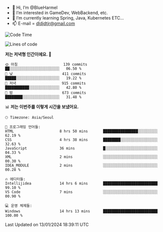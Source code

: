 - 👋 Hi, I’m @BlueHarmel
- 👀 I’m interested in GameDev, WebBackend, etc.
- 🌱 I’m currently learning Spring, Java, Kubernetes ETC...
- 📫 E-mail = dldjdtjr@gmail.com
  <!--START_SECTION:waka-->
![Code Time](http://img.shields.io/badge/Code%20Time-308%20hrs-blue)

![Lines of code](https://img.shields.io/badge/%EC%A0%80%EB%8A%94%20%EC%97%AC%ED%83%9C%EA%B9%8C%EC%A7%80%20-39.8%20million%20%EC%A4%84%EC%9D%98%20%EC%BD%94%EB%93%9C%EB%A5%BC%20%EC%9E%91%EC%84%B1%ED%96%88%EC%96%B4%EC%9A%94.-blue)

**저는 저녁형 인간이에요. 🦉** 

```text
🌞 아침                     139 commits         ██░░░░░░░░░░░░░░░░░░░░░░░   06.50 % 
🌆 낮　                     411 commits         █████░░░░░░░░░░░░░░░░░░░░   19.22 % 
🌃 저녁                     915 commits         ███████████░░░░░░░░░░░░░░   42.80 % 
🌙 밤　                     673 commits         ████████░░░░░░░░░░░░░░░░░   31.48 % 
```


📊 **저는 이번주를 이렇게 시간을 보냈어요.** 

```text
🕑︎ Timezone: Asia/Seoul

💬 프로그래밍 언어들: 
HTML                     8 hrs 50 mins       ████████████████░░░░░░░░░   62.19 % 
CSS                      4 hrs 38 mins       ████████░░░░░░░░░░░░░░░░░   32.63 % 
JavaScript               36 mins             █░░░░░░░░░░░░░░░░░░░░░░░░   04.33 % 
XML                      2 mins              ░░░░░░░░░░░░░░░░░░░░░░░░░   00.30 % 
IDEA_MODULE              2 mins              ░░░░░░░░░░░░░░░░░░░░░░░░░   00.28 % 

🔥 에디터들: 
Intellijidea             14 hrs 6 mins       █████████████████████████   99.10 % 
VS Code                  7 mins              ░░░░░░░░░░░░░░░░░░░░░░░░░   00.90 % 

💻 운영 체제들: 
Windows                  14 hrs 13 mins      █████████████████████████   100.00 % 
```


 Last Updated on 13/01/2024 18:39:11 UTC
<!--END_SECTION:waka-->
<!---
BlueHarmel/BlueHarmel is a ✨ special ✨ repository because its `README.md` (this file) appears on your GitHub profile.
You can click the Preview link to take a look at your changes.
--->

